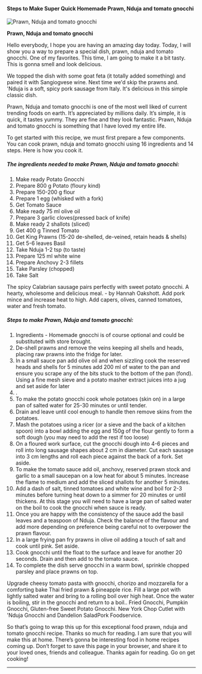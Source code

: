             

#### Steps to Make Super Quick Homemade Prawn, Nduja and tomato gnocchi

![Prawn, Nduja and tomato gnocchi](https://img-global.cpcdn.com/recipes/68bbaf68138da204/751x532cq70/prawn-nduja-and-tomato-gnocchi-recipe-main-photo.jpg)

**Prawn, Nduja and tomato gnocchi**

Hello everybody, I hope you are having an amazing day today. Today, I will show you a way to prepare a special dish, prawn, nduja and tomato gnocchi. One of my favorites. This time, I am going to make it a bit tasty. This is gonna smell and look delicious.

We topped the dish with some goat feta (it totally added something) and paired it with Sangiogvese wine. Next time we'd skip the prawns and. 'Nduja is a soft, spicy pork sausage from Italy. It's delicious in this simple classic dish.

Prawn, Nduja and tomato gnocchi is one of the most well liked of current trending foods on earth. It’s appreciated by millions daily. It’s simple, it is quick, it tastes yummy. They are fine and they look fantastic. Prawn, Nduja and tomato gnocchi is something that I have loved my entire life.

To get started with this recipe, we must first prepare a few components. You can cook prawn, nduja and tomato gnocchi using 16 ingredients and 14 steps. Here is how you cook it.

##### The ingredients needed to make Prawn, Nduja and tomato gnocchi:

1.  Make ready Potato Gnocchi
2.  Prepare 800 g Potato (floury kind)
3.  Prepare 150-200 g flour
4.  Prepare 1 egg (whisked with a fork)
5.  Get Tomato Sauce
6.  Make ready 75 ml olive oil
7.  Prepare 3 garlic cloves(pressed back of knife)
8.  Make ready 2 shallots (sliced)
9.  Get 400 g Tinned Tomato
10.  Get King Prawns (15-20 de-shelled, de-veined, retain heads & shells)
11.  Get 5-6 leaves Basil
12.  Take Nduja 1-2 tsp (to taste)
13.  Prepare 125 ml white wine
14.  Prepare Anchovy 2-3 fillets
15.  Take Parsley (chopped)
16.  Take Salt

The spicy Calabrian sausage pairs perfectly with sweet potato gnocchi. A hearty, wholesome and delicious meal. - by Hannah Oakshott. Add pork mince and increase heat to high. Add capers, olives, canned tomatoes, water and fresh tomato.

##### Steps to make Prawn, Nduja and tomato gnocchi:

1.  Ingredients - Homemade gnocchi is of course optional and could be substituted with store brought.
2.  De-shell prawns and remove the veins keeping all shells and heads, placing raw prawns into the fridge for later.
3.  In a small sauce pan add olive oil and when sizzling cook the reserved heads and shells for 5 minutes add 200 ml of water to the pan and ensure you scrape any of the bits stuck to the bottom of the pan (fond). Using a fine mesh sieve and a potato masher extract juices into a jug and set aside for later
4.  .
5.  To make the potato gnocchi cook whole potatoes (skin on) in a large pan of salted water for 25-30 minutes or until tender.
6.  Drain and leave until cool enough to handle then remove skins from the potatoes.
7.  Mash the potatoes using a ricer (or a sieve and the back of a kitchen spoon) into a bowl adding the egg and 150g of the flour gently to form a soft dough (you may need to add the rest if too loose)
8.  On a floured work surface, cut the gnocchi dough into 4-6 pieces and roll into long sausage shapes about 2 cm in diameter. Cut each sausage into 3 cm lengths and roll each piece against the back of a fork. Set aside.
9.  To make the tomato sauce add oil, anchovy, reserved prawn stock and garlic to a small saucepan on a low heat for about 5 minutes. Increase the flame to medium and add the sliced shallots for another 5 minutes.
10.  Add a dash of salt, tinned tomatoes and white wine and boil for 2-3 minutes before turning heat down to a simmer for 20 minutes or until thickens. At this stage you will need to have a large pan of salted water on the boil to cook the gnocchi when sauce is ready.
11.  Once you are happy with the consistency of the sauce add the basil leaves and a teaspoon of Nduja. Check the balance of the flavour and add more depending on preference being careful not to overpower the prawn flavour.
12.  In a large frying pan fry prawns in olive oil adding a touch of salt and cook until pink. Set aside.
13.  Cook gnocchi until the float to the surface and leave for another 20 seconds. Drain and then add to the tomato sauce.
14.  To complete the dish serve gnocchi in a warm bowl, sprinkle chopped parsley and place prawns on top.

Upgrade cheesy tomato pasta with gnocchi, chorizo and mozzarella for a comforting bake Thai fried prawn & pineapple rice. Fill a large pot with lightly salted water and bring to a rolling boil over high heat. Once the water is boiling, stir in the gnocchi and return to a boil.. Fried Gnocchi, Pumpkin Gnocchi, Gluten-free Sweet Potato Gnocchi. New York Chop Cutlet with 'Nduja Gnocchi and Dandelion SaladPork Foodservice.

So that’s going to wrap this up for this exceptional food prawn, nduja and tomato gnocchi recipe. Thanks so much for reading. I am sure that you will make this at home. There’s gonna be interesting food in home recipes coming up. Don’t forget to save this page in your browser, and share it to your loved ones, friends and colleague. Thanks again for reading. Go on get cooking!

* * *
